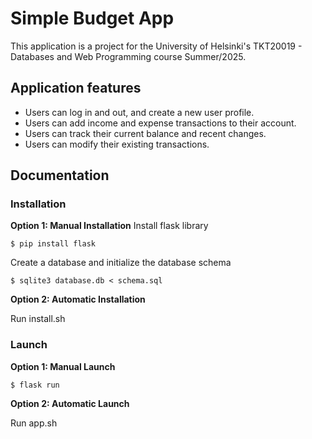 # Simple Budget App

This application is a project for the University of Helsinki's TKT20019 - Databases and Web Programming course Summer/2025.

## Application features

-   Users can log in and out, and create a new user profile.
-   Users can add income and expense transactions to their account.
-   Users can track their current balance and recent changes.
-   Users can modify their existing transactions.

## Documentation

### Installation
   **Option 1: Manual Installation**
   Install flask library
   ```
   $ pip install flask
   ```
   Create a database and initialize the database schema
   ```
   $ sqlite3 database.db < schema.sql
   ```

   **Option 2: Automatic Installation**
   
   Run install.sh
   
   
   ### Launch
   **Option 1: Manual Launch**
   ```
   $ flask run
   ```
   
   **Option 2: Automatic Launch**

   Run app.sh




